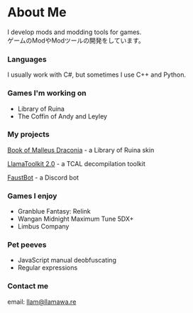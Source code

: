 # About Me

I develop mods and modding tools for games.  
ゲームのModやModツールの開発をしています。

### Languages

I usually work with C#, but sometimes I use C++ and Python.

### Games I'm working on

- Library of Ruina
- The Coffin of Andy and Leyley

### My projects

[Book of Malleus Draconia](https://steamcommunity.com/sharedfiles/filedetails/?id=3150803241) - a Library of Ruina skin

[LlamaToolkit 2.0](https://github.com/Llamaware/LlamaToolkit) - a TCAL decompilation toolkit

[FaustBot](https://github.com/KawaiiFiveO/FaustBot) - a Discord bot

### Games I enjoy

- Granblue Fantasy: Relink
- Wangan Midnight Maximum Tune 5DX+
- Limbus Company

### Pet peeves

- JavaScript manual deobfuscating
- Regular expressions

### Contact me

email: llam@llamawa.re
